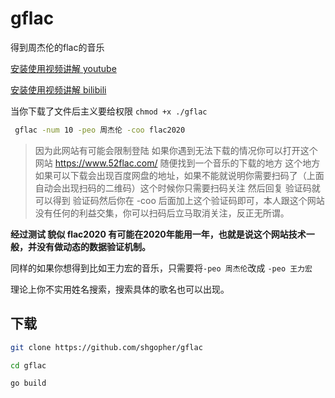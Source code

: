 # gflac
得到周杰伦的flac的音乐

[安装使用视频讲解 youtube](https://www.youtube.com/watch?v=RYdAtgvcpzY)

[安装使用视频讲解 bilibili](https://www.bilibili.com/video/BV1qk4y1z77K/)


当你下载了文件后主义要给权限 `chmod +x ./gflac`
```bash
 gflac -num 10 -peo 周杰伦 -coo flac2020
```
> 因为此网站有可能会限制登陆 如果你遇到无法下载的情况你可以打开这个网站 https://www.52flac.com/  随便找到一个音乐的下载的地方
这个地方如果可以下载会出现百度网盘的地址，如果不能就说明你需要扫码了（上面自动会出现扫码的二维码）这个时候你只需要扫码关注 然后回复
验证码就可以得到 验证码然后你在 -coo 后面加上这个验证码即可，本人跟这个网站没有任何的利益交集，你可以扫码后立马取消关注，反正无所谓。

**经过测试 貌似 flac2020 有可能在2020年能用一年，也就是说这个网站技术一般，并没有做动态的数据验证机制。**

同样的如果你想得到比如王力宏的音乐，只需要将`-peo 周杰伦`改成 `-peo 王力宏`

理论上你不实用姓名搜索，搜索具体的歌名也可以出现。
## 下载

```bash
git clone https://github.com/shgopher/gflac

cd gflac

go build

```

